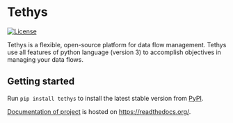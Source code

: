 
<!--
 Copyright 2020 Konstruktor, Inc. All Rights Reserved.

 Licensed under the Apache License, Version 2.0 (the "License");
 you may not use this file except in compliance with the License.
 You may obtain a copy of the License at

     http://www.apache.org/licenses/LICENSE-2.0

 Unless required by applicable law or agreed to in writing, software
 distributed under the License is distributed on an "AS IS" BASIS,
 WITHOUT WARRANTIES OR CONDITIONS OF ANY KIND, either express or implied.
 See the License for the specific language governing permissions and
 limitations under the License.
 -->

# Tethys

[![License](http://img.shields.io/:license-Apache%202-blue.svg)](http://www.apache.org/licenses/LICENSE-2.0.txt)


Tethys is a flexible, open-source platform for data flow management.
Tethys use all features of python language (version 3) to accomplish objectives in managing your data flows.


## Getting started

Run ``pip install tethys`` to install the latest stable version from [PyPI](https://pypi.python.org/pypi/tethys). 

[Documentation of project](https://tethys.readthedocs.io/en/stable/) is hosted on https://readthedocs.org/.
